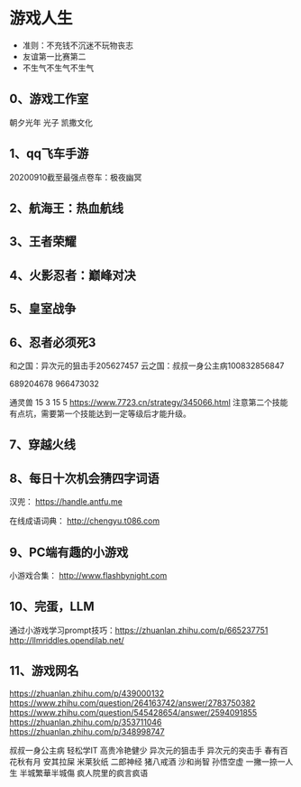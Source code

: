 # 游戏人生

- 准则：不充钱不沉迷不玩物丧志
- 友谊第一比赛第二
- 不生气不生气不生气

## 0、游戏工作室
朝夕光年
光子
凯撒文化

## 1、qq飞车手游
20200910截至最强点卷车：极夜幽冥

## 2、航海王：热血航线

## 3、王者荣耀

## 4、火影忍者：巅峰对决

## 5、皇室战争

## 6、忍者必须死3
和之国：异次元的狙击手205627457
云之国：叔叔一身公主病100832856847

689204678
966473032

通灵兽
15 3 15 5
https://www.7723.cn/strategy/345066.html
注意第二个技能有点坑，需要第一个技能达到一定等级后才能升级。

## 7、穿越火线

## 8、每日十次机会猜四字词语
汉兜：
https://handle.antfu.me

在线成语词典：
http://chengyu.t086.com

## 9、PC端有趣的小游戏
小游戏合集：
http://www.flashbynight.com

## 10、完蛋，LLM
通过小游戏学习prompt技巧：https://zhuanlan.zhihu.com/p/665237751
http://llmriddles.opendilab.net/

## 11、游戏网名
https://zhuanlan.zhihu.com/p/439000132
https://www.zhihu.com/question/264163742/answer/2783750382
https://www.zhihu.com/question/545428654/answer/2594091855
https://zhuanlan.zhihu.com/p/353711046
https://zhuanlan.zhihu.com/p/348998747

叔叔一身公主病
轻松学IT
高贵冷艳健少
异次元的狙击手
异次元的突击手
春有百花秋有月
安其拉屎
米莱狄纸
二郎神经
猪八戒酒
沙和尚智
孙悟空虚
一撇一捺一人生
半城繁華半城傷
疯人院里的疯言疯语





